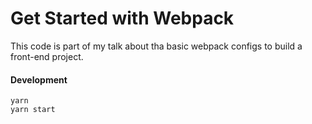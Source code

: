 # Get Started with Webpack

This code is part of my talk about tha basic webpack configs to build a front-end project.

#### Development

```
yarn
yarn start
```
